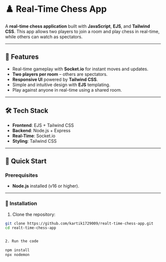 # ♟️ Real-Time Chess App

A **real-time chess application** built with **JavaScript**, **EJS**, and **Tailwind CSS**. This app allows two players to join a room and play chess in real-time, while others can watch as spectators.

---

## 🚀 Features

- Real-time gameplay with **Socket.io** for instant moves and updates.
- **Two players per room** – others are spectators.
- **Responsive UI** powered by **Tailwind CSS**.
- Simple and intuitive design with **EJS** templating.
- Play against anyone in real-time using a shared room.

---

## 🛠️ Tech Stack

- **Frontend**: EJS + Tailwind CSS
- **Backend**: Node.js + Express
- **Real-Time**: Socket.io
- **Styling**: Tailwind CSS

---

## 🚀 Quick Start

### Prerequisites

- **Node.js** installed (v16 or higher).

---

### 🔧 Installation

1. Clone the repository:

```bash
git clone https://github.com/kartik1729009/realt-time-chess-app.git
cd realt-time-chess-app


2. Run the code

npm install
npx nodemon
